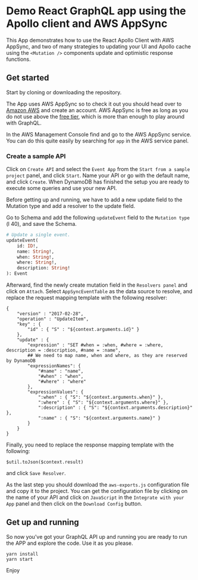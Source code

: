# Demo React GraphQL app using the Apollo client and AWS AppSync

This App demonstrates how to use the React Apollo Client with AWS AppSync, and
two of many strategies to updating your UI and Apollo cache using the
`<Mutation />` components update and optimistic response functions.

## Get started

Start by cloning or downloading the repository.

The App uses AWS AppSync so to check it out you should head over to
[Amazon AWS](http://aws.amazon.com) and create an account. AWS AppSync is free
as long as you do not use above the
[free tier](https://aws.amazon.com/appsync/pricing/), which is more than enough
to play around with GraphQL.

In the AWS Management Console find and go to the AWS AppSync service. You can do
this quite easily by searching for `app` in the AWS service panel.

### Create a sample API

Click on `Create API` and select the `Event App` from the
`Start from a sample project` panel, and click `Start`. Name your API or go with
the default name, and click `Create`. When DynamoDB has finished the setup you
are ready to execute some queries and use your new API.

Before getting up and running, we have to add a new update field to the Mutation
type and add a resolver to the update field.

Go to Schema and add the following `updateEvent` field to the `Mutation type` (l
40), and save the Schema.

```graphql
# Update a single event.
updateEvent(
    id: ID!,
    name: String!,
    when: String!,
    where: String!,
    description: String!
): Event
```

Afterward, find the newly create mutation field in the `Resolvers panel` and
click on `Attach`. Select `AppSyncEventTable` as the data source to resolve, and
replace the request mapping template with the following resolver:

```
{
    "version" : "2017-02-28",
    "operation" : "UpdateItem",
    "key" : {
        "id" : { "S" : "${context.arguments.id}" }
    },
    "update" : {
        "expression" : "SET #when = :when, #where = :where, description = :description, #name = :name",
        ## We need to map name, when and where, as they are reserved by DynamoDB
        "expressionNames": {
            "#name" : "name",
            "#when" : "when",
            "#where" : "where"
        },
        "expressionValues": {
            ":when" : { "S": "${context.arguments.when}" },
            ":where" : { "S": "${context.arguments.where}" },
            ":description" : { "S": "${context.arguments.description}" },
            ":name" : { "S": "${context.arguments.name}" }
        }
    }
}
```

Finally, you need to replace the response mapping template with the following:

```
$util.toJson($context.result)
```

and click `Save Resolver`.

As the last step you should download the `aws-exports.js` configuration file and
copy it to the project. You can get the configuration file by clicking on the
name of your API and click on `JavaScript` in the `Integrate with your App`
panel and then click on the `Download Config` button.

## Get up and running

So now you've got your GraphQL API up and running you are ready to run the APP
and explore the code. Use it as you please.

```
yarn install
yarn start
```

Enjoy
